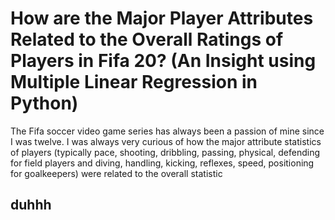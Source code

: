 # How are the Major Player Attributes Related to the Overall Ratings of Players in Fifa 20? (An Insight using Multiple Linear Regression in Python)
  The Fifa soccer video game series has always been a passion of mine since I was twelve. I was always very curious of how the major attribute statistics of players (typically pace, shooting, dribbling, passing, physical, defending for field players and diving, handling, kicking, reflexes, speed, positioning for goalkeepers) were related to the overall statistic 


## duhhh

